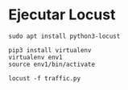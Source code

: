 
# Ejecutar Locust
`sudo apt install python3-locust`

```
pip3 install virtualenv
virtualenv env1
source env1/bin/activate
```

`locust -f traffic.py`

